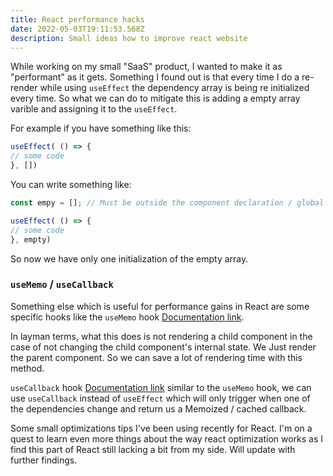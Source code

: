 ```yaml
---
title: React performance hacks
date: 2022-05-03T19:11:53.568Z
description: Small ideas how to improve react website
---
```

While working on my small "SaaS" product, I wanted to make it as "performant" as it gets. Something I found out is that every time I do a re-render while using `useEffect` the dependency array is being re initialized every time. So what we can do to mitigate this is adding a empty array varible and assigning it to the `useEffect`. 

For example if you have something like this: 

```js
useEffect( () => {
// some code
}, [])
```

You can write something like: 

```js
const empy = []; // Must be outside the component declaration / global variable

useEffect( () => {
// some code
}, empty)
```
So now we have only one initialization of the empty array. 

### `useMemo` / `useCallback` 

Something else which is useful for performance gains in React are some specific hooks like the `useMemo` hook [Documentation link](https://reactjs.org/docs/hooks-reference.html#usememo).

In layman terms, what this does is not rendering a child component in the case of not changing the child component's internal state. We Just render the parent component. So we can save a lot of rendering time with this method. 


`useCallback` hook [Documentation link](https://reactjs.org/docs/hooks-reference.html#usecallback) similar to the `useMemo` hook, we can use `useCallback` instead of `useEffect` which will only trigger when one of the dependencies change and return us a Memoized / cached callback. 

Some small optimizations tips I've been using recently for React. I'm on a quest to learn even more things about the way react optimization works as I find this part of React still lacking a bit from my side. Will update with further findings. 


